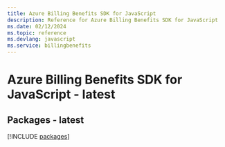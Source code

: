 ```yaml
---
title: Azure Billing Benefits SDK for JavaScript
description: Reference for Azure Billing Benefits SDK for JavaScript
ms.date: 02/12/2024
ms.topic: reference
ms.devlang: javascript
ms.service: billingbenefits
---
```

# Azure Billing Benefits SDK for JavaScript - latest
## Packages - latest
[!INCLUDE [packages](billing-benefits-index.md)]